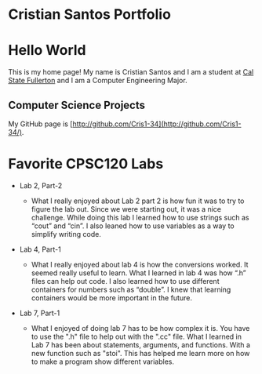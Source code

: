 
# Cristian Santos Portfolio

# Hello World

This is my home page! My name is Cristian Santos and I am a student at [Cal State Fullerton](http://www.fullerton.edu/) and I am a Computer Engineering Major.

## Computer Science Projects

My GitHub page is [http://github.com/Cris1-34](http://github.com/Cris1-34/).

# Favorite CPSC120 Labs

* Lab 2, Part-2

    * What I really enjoyed about Lab 2 part 2 is how fun it was to try to figure the lab out. Since we were starting out, it was a nice challenge. While doing this lab I learned how to use strings such as “cout” and “cin”. I also leaned how to use variables as a way to simplify writing code.


* Lab 4, Part-1

    * What I really enjoyed about lab 4 is how the conversions worked. It seemed really useful to learn. What I learned in lab 4 was how  “.h” files can help out code. I also learned how to use different containers for numbers such as “double”. I knew that learning containers would be more important in the future.


* Lab 7, Part-1

    * What I enjoyed of doing lab 7 has to be how complex it is. You have to use the ".h" file to help out with the ".cc" file. What I learned in Lab 7 has been about statements, arguments, and functions. With a new function such as "stoi". This has helped me learn more on how to make a program show different variables.